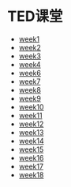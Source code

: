 # TED课堂

- <a href="https://chenjaipeng.github.io/week1/" target="_blank">week1</a>
- <a href="https://chenjaipeng.github.io/second-week/" target="_blank">week2</a>
- <a href="https://chenjaipeng.github.io/week3/" target="_blank">week3</a>  
- <a href="https://chenjaipeng.github.io/week4/" target="_blank">week4</a> 
- <a href="https://chenjaipeng.github.io/week6/" target="_blank">week6</a>
- <a href="https://chenjaipeng.github.io/week7/" target="_blank">week7</a>
- <a href="https://chenjaipeng.github.io/week8/" target="_blank">week8</a>
- <a href="https://chenjaipeng.github.io/week9/" target="_blank">week9</a> 
- <a href="https://chenjaipeng.github.io/week10/" target="_blank">week10</a> 
- <a href="https://chenjaipeng.github.io/week11/" target="_blank">week11</a> 
- <a href="https://chenjaipeng.github.io/week12/" target="_blank">week12</a> 
- <a href="https://chenjaipeng.github.io/week13/" target="_blank">week13</a> 
- <a href="https://chenjaipeng.github.io/week14/" target="_blank">week14</a> 
- <a href="https://chenjaipeng.github.io/week15/" target="_blank">week15</a> 
- <a href="https://chenjaipeng.github.io/week16/" target="_blank">week16</a> 
- <a href="https://chenjaipeng.github.io/week17/" target="_blank">week17</a> 
- <a href="https://chenjaipeng.github.io/week18/" target="_blank">week18</a> 